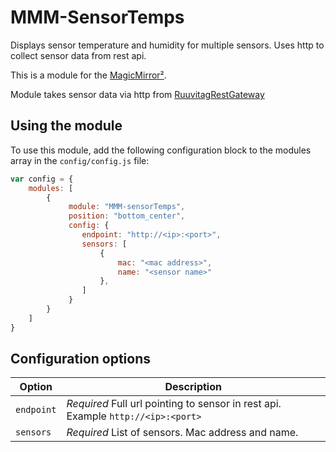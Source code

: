 # MMM-SensorTemps
Displays sensor temperature and humidity for multiple sensors. Uses http to collect sensor data from rest api.

This is a module for the [MagicMirror²](https://github.com/MichMich/MagicMirror/).

Module takes sensor data via http from [RuuvitagRestGateway](https://github.com/sipuli93/RuuvitagRestGateway)

## Using the module

To use this module, add the following configuration block to the modules array in the `config/config.js` file:
```js
var config = {
    modules: [
        {
             module: "MMM-sensorTemps",
             position: "bottom_center",
             config: {
                endpoint: "http://<ip>:<port>",
                sensors: [
                    {
                        mac: "<mac address>",
                        name: "<sensor name>"
                    },
                ]
             }
        }
    ]
}
```

## Configuration options

| Option           | Description
|----------------- |-----------
| `endpoint`        | *Required* Full url pointing to sensor in rest api. Example `http://<ip>:<port>`
| `sensors`        | *Required* List of sensors. Mac address and name.
